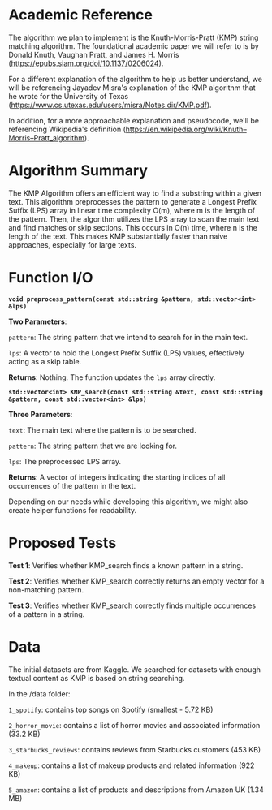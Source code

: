 

# Academic Reference
The algorithm we plan to implement is the Knuth-Morris-Pratt (KMP) string matching algorithm. The foundational academic paper we will refer to is by Donald Knuth, Vaughan Pratt, and James H. Morris (https://epubs.siam.org/doi/10.1137/0206024).

For a different explanation of the algorithm to help us better understand, we will be referencing Jayadev Misra's explanation of the KMP algorithm that he wrote for the University of Texas (https://www.cs.utexas.edu/users/misra/Notes.dir/KMP.pdf).

In addition, for a more approachable explanation and pseudocode, we'll be referencing Wikipedia's definition (https://en.wikipedia.org/wiki/Knuth–Morris–Pratt_algorithm).

# Algorithm Summary
The KMP Algorithm offers an efficient way to find a substring within a given text. This algorithm preprocesses the pattern to generate a Longest Prefix Suffix (LPS) array in linear time complexity O(m), where m is the length of the pattern. Then, the algorithm utilizes the LPS array to scan the main text and find matches or skip sections. This occurs in O(n) time, where n is the length of the text. This makes KMP substantially faster than naive approaches, especially for large texts.

# Function I/O
**`void preprocess_pattern(const std::string &pattern, std::vector<int> &lps)`**

**Two Parameters**:

`pattern`: The string pattern that we intend to search for in the main text.

`lps`: A vector to hold the Longest Prefix Suffix (LPS) values, effectively acting as a skip table.
  
**Returns**: Nothing. The function updates the `lps` array directly.


**`std::vector<int> KMP_search(const std::string &text, const std::string &pattern, const std::vector<int> &lps)`**

**Three Parameters**:

`text`: The main text where the pattern is to be searched.

`pattern`: The string pattern that we are looking for.

`lps`: The preprocessed LPS array.
  
**Returns**: A vector of integers indicating the starting indices of all occurrences of the pattern in the text.

Depending on our needs while developing this algorithm, we might also create helper functions for readability.

# Proposed Tests
**Test 1**: Verifies whether KMP_search finds a known pattern in a string.

**Test 2**: Verifies whether KMP_search correctly returns an empty vector for a non-matching pattern.

**Test 3**: Verifies whether KMP_search correctly finds multiple occurrences of a pattern in a string.

# Data

The initial datasets are from Kaggle. We searched for datasets with enough textual content as KMP is based on string searching.

In the /data folder:


`1_spotify`: contains top songs on Spotify (smallest - 5.72 KB)

`2_horror_movie`: contains a list of horror movies and associated information (33.2 KB)

`3_starbucks_reviews`: contains reviews from Starbucks customers (453 KB)

`4_makeup`: contains a list of makeup products and related information (922 KB)

`5_amazon`: contains a list of products and descriptions from Amazon UK (1.34 MB)


